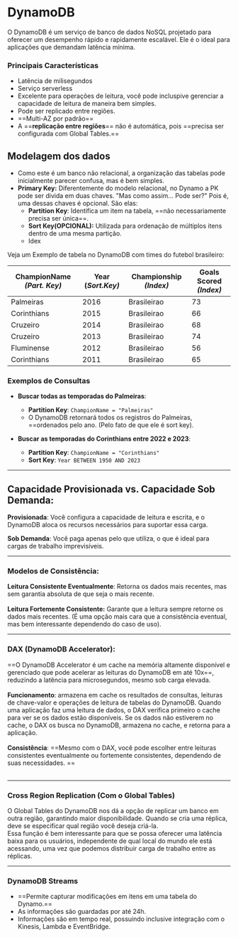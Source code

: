# DynamoDB
O DynamoDB é um serviço de banco de dados NoSQL projetado para oferecer um desempenho rápido e rapidamente escalável. Ele é o ideal para aplicações que demandam latência mínima.
### Principais Características
- Latência de milisegundos
- Serviço serverless
- Excelente para operações de leitura, você pode incluspive gerenciar a capacidade de leitura de maneira bem simples.
- Pode ser replicado entre regiões.
- ==Multi-AZ por padrão==
- A ==**replicação entre regiões**== não é automática, pois ==precisa ser configurada com Global Tables.==
## Modelagem dos dados
- Como este é um banco não relacional, a organização das tabelas pode inicialmente parecer confusa, mas é bem simples.
- **Primary Key:** Diferentemente do modelo relacional, no Dynamo a PK pode ser divida em duas chaves. "Mas como assim... Pode ser?" Pois é, uma dessas chaves é opcional. São elas:
	- **Partition Key**: Identifica um item na tabela, ==não necessariamente precisa ser única==.
	- **Sort Key(OPCIONAL):** Utilizada para ordenação de múltiplos itens dentro de uma mesma partição.
	- Idex

Veja um Exemplo de tabela no DynamoDB com times do futebol brasileiro:

| ChampionName _(Part. Key)_ | Year (*Sort.Key)* | Championship *(Index)* | Goals Scored *(Index)* |
| -------------------------- | ----------------- | ---------------------- | ---------------------- |
| Palmeiras                  | 2016              | Brasileirao            | 73                     |
| Corinthians                | 2015              | Brasileirao            | 66                     |
| Cruzeiro                   | 2014              | Brasileirao            | 68                     |
| Cruzeiro                   | 2013              | Brasileirao            | 74                     |
| Fluminense                 | 2012              | Brasileirao            | 56                     |
| Corinthians                | 2011              | Brasileirao            | 65                     |

### Exemplos de Consultas

- **Buscar todas as temporadas do Palmeiras**:
    - **Partition Key**: `ChampionName = "Palmeiras"`
    - O DynamoDB retornará todos os registros do Palmeiras, ==ordenados pelo ano. (Pelo fato de que ele é sort key).
    
- **Buscar as temporadas do Corinthians entre 2022 e 2023**:
    - **Partition Key**: `ChampionName = "Corinthians"`
    - **Sort Key**: `Year BETWEEN 1950 AND 2023`




___
## Capacidade Provisionada vs. Capacidade Sob Demanda:
**Provisionada**: Você configura a capacidade de leitura e escrita, e o DynamoDB aloca os recursos necessários para suportar essa carga.

**Sob Demanda**: Você paga apenas pelo que utiliza, o que é ideal para cargas de trabalho imprevisíveis.
___
### Modelos de Consistência:
**Leitura Consistente Eventualmente**: Retorna os dados mais recentes, mas sem garantia absoluta de que seja o mais recente.<br><br>
**Leitura Fortemente Consistente:** Garante que a leitura sempre retorne os dados mais recentes. (É uma opção mais cara que a consistência eventual, mas bem interessante dependendo do caso de uso).
___
### DAX (DynamoDB Accelerator):
==O DynamoDB Accelerator é um cache na memória altamente disponível e gerenciado que pode acelerar as leituras do DynamoDB em até 10x==, reduzindo a latência para microsegundos, mesmo sob carga elevada.<br><br>
**Funcionamento**: armazena em cache os resultados de consultas, leituras de chave-valor e operações de leitura de tabelas do DynamoDB. Quando uma aplicação faz uma leitura de dados, o DAX verifica primeiro o cache para ver se os dados estão disponíveis. Se os dados não estiverem no cache, o DAX os busca no DynamoDB, armazena no cache, e retorna para a aplicação.<br><br>
**Consistência**: ==Mesmo com o DAX, você pode escolher entre leituras consistentes eventualmente ou fortemente consistentes, dependendo de suas necessidades. ==<br><br>
___
### Cross Region Replication (Com o Global Tables)
O Global Tables do DynamoDB nos dá a opção de replicar um banco em outra região, garantindo maior disponibilidade. Quando se cria uma réplica, deve se especificar qual região você deseja 
criá-la.<br>
Essa função é bem interessante para que se possa oferecer uma latência baixa para os usuários, independente de qual local do mundo ele está acessando, uma vez que podemos distribuir carga de trabalho entre as réplicas.

___
### DynamoDB Streams
- ==Permite capturar modificações em itens em uma tabela do Dynamo.==
- As informações são guardadas por até 24h.
- Informações são em tempo real, possuindo inclusive integração com o Kinesis, Lambda e EventBridge.